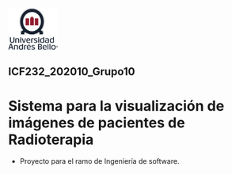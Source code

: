 <img src="/images/logo.png" width="100">

## ICF232_202010_Grupo10
# Sistema para la visualización de imágenes de pacientes de Radioterapia
* Proyecto para el ramo de Ingeniería de software.